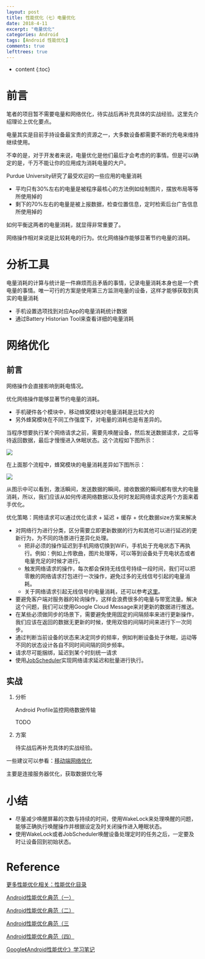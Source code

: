 ```yaml
---
layout: post
title: 性能优化（七）电量优化
date: 2018-4-11
excerpt: "电量优化"
categories: Android
tags: [Android 性能优化]
comments: true
lefttrees: true
---
```


* content
{:toc}



# 前言

笔者的项目暂不需要电量和网络优化，待实战后再补充具体的实战经验。这里先介绍理论上优化要点。

电量其实是目前手持设备最宝贵的资源之一，大多数设备都需要不断的充电来维持继续使用。

不幸的是，对于开发者来说，电量优化是他们最后才会考虑的的事情。但是可以确定的是，千万不能让你的应用成为消耗电量的大户。

Purdue University研究了最受欢迎的一些应用的电量消耗

- 平均只有30%左右的电量是被程序最核心的方法例如绘制图片，摆放布局等等所使用掉的
- 剩下的70%左右的电量是被上报数据，检查位置信息，定时检索后台广告信息所使用掉的

如何平衡这两者的电量消耗，就显得非常重要了。

网络操作相对来说是比较耗电的行为。优化网络操作能够显著节约电量的消耗。

# 分析工具

电量消耗的计算与统计是一件麻烦而且矛盾的事情，记录电量消耗本身也是一个费电量的事情。唯一可行的方案是使用第三方监测电量的设备，这样才能够获取到真实的电量消耗

- 手机设置选项找到对应App的电量消耗统计数据
- 通过Battery Historian Tool来查看详细的电量消耗

# 网络优化

## 前言

网络操作会直接影响到耗电情况。

优化网络操作能够显著节约电量的消耗。

- 手机硬件各个模块中，移动蜂窝模块对电量消耗是比较大的
- 另外蜂窝模块在不同工作强度下，对电量的消耗也是有差异的。

当程序想要执行某个网络请求之前，需要先唤醒设备，然后发送数据请求，之后等待返回数据，最后才慢慢进入休眠状态。这个流程如下图所示：

![](http://img.ptcms.csdn.net/article/201504/29/554078862a5a1.jpg)

在上面那个流程中，蜂窝模块的电量消耗差异如下图所示：

![](http://img.ptcms.csdn.net/article/201504/29/5540789f4dd9f.jpg)

从图示中可以看到，激活瞬间，发送数据的瞬间，接收数据的瞬间都有很大的电量消耗，所以，我们应该从如何传递网络数据以及何时发起网络请求这两个方面来着手优化。

优化策略：网络请求可以通过优化请求 + 延迟 + 缓存 + 优化数据size方案来解决

- 对网络行为进行分类，区分需要立即更新数据的行为和其他可以进行延迟的更新行为，为不同的场景进行差异化处理。
    - 把非必须的操作延迟到手机网络切换到WiFi，手机处于充电状态下再执行。例如：例如上传歌曲，图片处理等，可以等到设备处于充电状态或者电量充足的时候才进行。
    - 触发网络请求的操作，每次都会保持无线信号持续一段时间，我们可以把零散的网络请求打包进行一次操作，避免过多的无线信号引起的电量消耗。
    - 关于网络请求引起无线信号的电量消耗，还可以参考[这里](http://hukai.me/android-training-course-in-chinese/connectivity/efficient-downloads/efficient-network-access.html)。
- 要避免客户端对服务器的轮询操作，这样会浪费很多的电量与带宽流量。解决这个问题，我们可以使用Google Cloud Message来对更新的数据进行推送。
- 在某些必须做同步的场景下，需要避免使用固定的间隔频率来进行更新操作，我们应该在返回的数据无更新的时候，使用双倍的间隔时间来进行下一次同步。
- 通过判断当前设备的状态来决定同步的频率，例如判断设备处于休眠，运动等不同的状态设计各自不同时间间隔的同步频率。
- 请求尽可能捆绑，延迟到某个时刻统一请求
- 使用[JobScheduler](http://developer.android.com/intl/zh-cn/reference/android/app/job/JobScheduler.html)实现网络请求延迟和批量进行执行。

## 实战

1. 分析

    Android Profile监控网络数据传输

    TODO
    
2. 方案

    待实战后再补充具体的实战经验。

一些建议可以参看：[移动端网络优化](http://www.trinea.cn/android/mobile-performance-optimization/)

主要是连接服务器优化，获取数据优化等


# 小结

- 尽量减少唤醒屏幕的次数与持续的时间，使用WakeLock来处理唤醒的问题，能够正确执行唤醒操作并根据设定及时关闭操作进入睡眠状态。
- 使用WakeLock或者JobScheduler唤醒设备处理定时的任务之后，一定要及时让设备回到初始状态。

# Reference

[更多性能优化相关：性能优化目录](http://vivianking6855.github.io/2018/01/24/Android-optimization-index/)

[Android性能优化典范（一）](https://www.csdn.net/article/2015-01-20/2823621-android-performance-patterns/3)

[Android性能优化典范（二）](https://www.csdn.net/article/2015-04-29/2824583-android-performance-patterns-season-2)

[Android性能优化典范（三](https://www.csdn.net/article/2015-08-12/2825447-android-performance-patterns-season-3/3)

[Android性能优化典范（四）](http://geek.csdn.net/news/detail/50692)

[Google《Android性能优化》学习笔记](https://www.csdn.net/article/2015-04-15/2824477-android-performance/4)